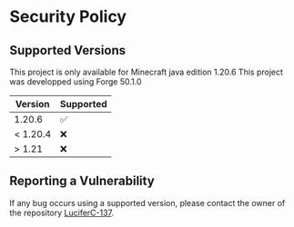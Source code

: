 # Security Policy

## Supported Versions

This project is only available for Minecraft java edition 1.20.6
This project was developped using Forge 50.1.0

| Version  | Supported          |
|----------| ------------------ |
| 1.20.6   | :white_check_mark: |
| < 1.20.4 | :x: |
| > 1.21   | :x: |

## Reporting a Vulnerability

If any bug occurs using a supported version, please contact the owner of the repository [LuciferC-137](https://github.com/LuciferC-137).
